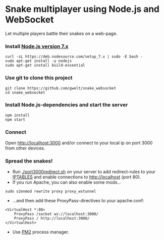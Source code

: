 # Snake multiplayer using Node.js and WebSocket
Let multiple players battle their snakes on a web-page.

### Install [Node.js version 7.x](https://nodejs.org/en/download/package-manager/)
```
curl -sL https://deb.nodesource.com/setup_7.x | sudo -E bash -
sudo apt-get install -y nodejs
sudo apt-get install build-essential
```
### Use git to clone this project
```
git clone https://github.com/gwelt/snake_websocket
cd snake_websocket
```
### Install Node.js-dependencies and start the server
```
npm install
npm start
```
### Connect
Open [http://localhost:3000](http://localhost:3000) and/or connect to your local ip on port 3000 from other devices.

### Spread the snakes!
- Run [./port3000redirect.sh](https://github.com/gwelt/snake_websocket/blob/master/port3000redirect.sh) on your server to add redirect-rules to your [IPTABLES](https://help.ubuntu.com/community/IptablesHowTo) and enable connections to [http://localhost](http://localhost) (port 80). 
- If you run Apache, you can also enable some mods...
```
sudo s2enmod rewrite proxy proxy_wstunnel
```
- ...and then add these ProxyPass-directives to your apache.conf:
```
<VirtualHost *:80>
    ProxyPass /socket ws://localhost:3000/
    ProxyPass / http://localhost:3000/
</VirtualHost>
```
- Use [PM2](http://pm2.keymetrics.io/) process manager.

